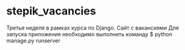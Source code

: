 # stepik_vacancies
Третья неделя в рамках курса по Django. Сайт с вакансиями
Для запуска приложения необходимо выполнить команду $ python manage.py runserver
